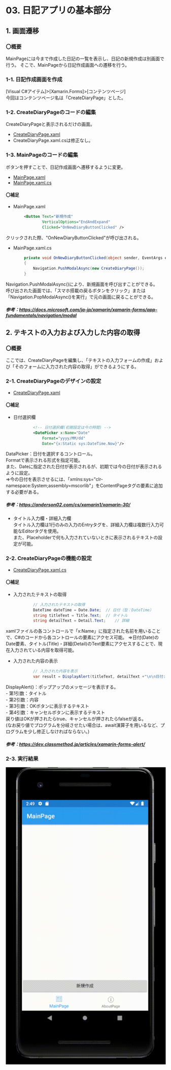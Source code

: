 # 03. 日記アプリの基本部分

## 1. 画面遷移

### 〇概要
MainPageには今まで作成した日記の一覧を表示し、日記の新規作成は別画面で行う。
そこで、MainPageから日記作成画面への遷移を行う。

### 1-1. 日記作成画面を作成

[Visual C#アイテム]>[Xamarin.Forms]>[コンテンツページ]  
今回はコンテンツページ名は「CreateDiaryPage」とした。



### 1-2. CreateDiaryPageのコードの編集

CreateDiaryPageと表示されるだけの画面。  

- [CreateDiaryPage.xaml](./03/03_1-2_CreateDiaryPage.xaml)  
- CreateDiaryPage.xaml.csは修正なし。



### 1-3. MainPageのコードの編集

ボタンを押すことで、日記作成画面へ遷移するように変更。

- [MainPage.xaml](./03/03_1-3_MainPage.xaml)  
- [MainPage.xaml.cs](./03/03_1-3_MainPage.xaml.cs)  

#### 〇補足

- MainPage.xaml
```XML
        <Button Text="新規作成"
                VerticalOptions="EndAndExpand"
                Clicked="OnNewDiaryButtonClicked" />
```
クリックされた際、"OnNewDiaryButtonClicked"が呼び出される。

- MainPage.xaml.cs
```C#
        private void OnNewDiaryButtonClicked(object sender, EventArgs e)
        {
            Navigation.PushModalAsync(new CreateDiaryPage());
        }
```
Navigation.PushModalAsync()により、新規画面を呼び出すことができる。  
呼び出された画面では、「スマホ搭載の戻るボタンをクリック」または「Navigation.PopModalAsync()を実行」で元の画面に戻ることができる。

##### 参考：https://docs.microsoft.com/ja-jp/xamarin/xamarin-forms/app-fundamentals/navigation/modal






## 2. テキストの入力および入力した内容の取得

### 〇概要
ここでは、CreateDiaryPageを編集し、「テキストの入力フォームの作成」および「そのフォームに入力された内容の取得」ができるようにする。


### 2-1. CreateDiaryPageのデザインの設定

- [CreateDiaryPage.xaml](./03/03_2-1_CreateDiaryPage.xaml)  

#### 〇補足

- 日付選択欄
```XML
            <!-- 日付選択欄(初期設定は今の時間) -->
            <DatePicker x:Name="Date" 
                Format="yyyy/MM/dd"
                Date="{x:Static sys:DateTime.Now}"/>
```
DataPicker：日付を選択するコントロール。  
Formatで表示される形式を指定可能。  
また、Dateに指定された日付が表示されるが、初期では今の日付が表示されるように設定。  
⇒今の日付を表示させるには、「xmlns:sys="clr-namespace:System;assembly=mscorlib"」をContentPageタグの要素に追加する必要がある。
##### 参考：https://anderson02.com/cs/xamarin1/xamarin-30/


- タイトル入力欄・詳細入力欄  
タイトル入力欄は1行のみの入力のEntryタグを、詳細入力欄は複数行入力可能なEditorタグを使用。  
また、Placeholderで何も入力されていないときに表示されるテキストの設定が可能。


### 2-2. CreateDiaryPageの機能の設定

- [CreateDiaryPage.xaml.cs](./03/03_2-2_CreateDiaryPage.xaml.cs)  


#### 〇補足
- 入力されたテキストの取得
```C#
            // 入力されたテキストの取得
            DateTime dateTime = Date.Date;  // 日付（型：DateTime）
            string titleText = Title.Text;  // タイトル
            string detailText = Detail.Text;    // 詳細
```
xamlファイルの各コントロールで「x:Name」に指定された名前を用いることで、C#のコードから各コントロールの要素にアクセス可能。
⇒日付(Date)のDate要素、タイトル(Title)・詳細(Detail)のText要素にアクセスすることで、現在入力されている内容を取得可能。

- 入力された内容の表示
```C#
            // 入力された内容を表示
            var result = DisplayAlert(titleText, detailText +"\n\n日付:"+dateTime.ToString("yyyy/MM/dd"), "OK", "キャンセル");
```
DisplayAlert()：ポップアップのメッセージを表示する。  
    - 第1引数：タイトル  
    - 第2引数：内容  
    - 第3引数：OKボタンに表示するテキスト  
    - 第4引数：キャンセルボタンに表示するテキスト  
戻り値はOKが押されたらtrue、キャンセルが押されたらfalseが返る。  
(なお戻り値でプログラムを分岐させたい場合は、await演算子を用いるなど、プログラムを少し修正しなければならない。)

##### 参考：https://dev.classmethod.jp/articles/xamarin-forms-alert/


### 2-3. 実行結果

![実行結果](../image/03/03_2-2_xamarinTest001.gif)  


